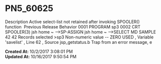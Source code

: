 # PN5_60625

Description Active select-list not retained after invoking SPOOLER() function  Previous Release Behavior 0001 PROGRAM sp3 0002 CRT SPOOLER(3) jsh home ~ --&gt;SP-ASSIGN jsh home ~ --&gt;SELECT MD SAMPLE 42 42 Records selected &gt;sp3 Non-numeric value -- ZERO USED , Variable 'savelist' , Line 62 , Source jsp_getstatus.b Trap from an error message, e  

**Created At:** 10/2/2017 3:08:01 PM  
**Updated At:** 10/16/2017 9:50:54 PM  


